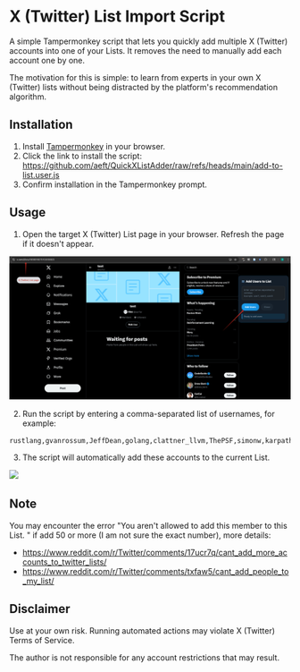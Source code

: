 # X (Twitter) List Import Script

A simple Tampermonkey script that lets you quickly add multiple X (Twitter) accounts into one of your Lists. It removes the need to manually add each account one by one.

The motivation for this is simple: to learn from experts in your own X (Twitter) lists without being distracted by the platform's recommendation algorithm.

## Installation

1. Install [Tampermonkey](https://www.tampermonkey.net/) in your browser.
2. Click the link to install the script: https://github.com/aeft/QuickXListAdder/raw/refs/heads/main/add-to-list.user.js
3. Confirm installation in the Tampermonkey prompt.

## Usage

1. Open the target X (Twitter) List page in your browser. Refresh the page if it doesn't appear.

![1755328860623](./assets/1755328860623.png)

2. Run the script by entering a comma-separated list of usernames, for example:

```text
rustlang,gvanrossum,JeffDean,golang,clattner_llvm,ThePSF,simonw,karpathy
```

3. The script will automatically add these accounts to the current List.

![](./assets/20250816_003418.gif)

## Note
You may encounter the error "You aren't allowed to add this member to this List.
" if add 50 or more (I am not sure the exact number), more details:
- https://www.reddit.com/r/Twitter/comments/17ucr7q/cant_add_more_accounts_to_twitter_lists/
- https://www.reddit.com/r/Twitter/comments/txfaw5/cant_add_people_to_my_list/

## Disclaimer

Use at your own risk. Running automated actions may violate X (Twitter) Terms of Service.

The author is not responsible for any account restrictions that may result.
